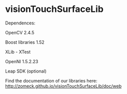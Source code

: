visionTouchSurfaceLib
=====================

Dependences:

OpenCV 2.4.5

Boost libraries 1.52

XLib - XTest

OpenNI 1.5.2.23

Leap SDK (optional)

Find the documentation of our libraries here:
http://zomeck.github.io/visionTouchSurfaceLib/doc/web
